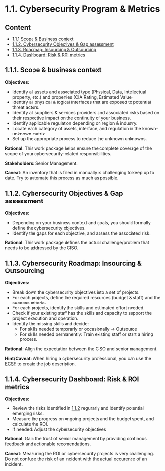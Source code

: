 # 1.1. Cybersecurity Program & Metrics

## Content
* [1.1.1 Scope & Business context](#111-Scope--Business-context)
* [1.1.2. Cybersecurity Objectives & Gap assessment](#112-cybersecurity-objectives--gap-assessment) 
* [1.1.3. Roadmap: Insourcing & Outsourcing](#113-cybersecurity-roadmap-Insourcing--outsourcing)
* [1.1.4. Dashboard: Risk & ROI metrics](#114-cybersecurity-dashboard-risk--roi-metrics)

## 1.1.1. Scope & business context 

**Objectives:**
* Identify all assets and associated type (Physical, Data, Intellectual property, etc.) and properties (CIA Rating, Estimated Value) 
* Identify all physical & logical interfaces that are exposed to potential threat actors.
* Identify all suppliers & services providers and associated risks based on their respective impact on the continuity of your business. 
* Identify applicable regulation depending on region & industry. 
* Locate each category of assets, interface, and regulation in the known-unknown matrix. 
* Set up the appropriate process to reduce the unknown unknowns.

**Rational**: This work package helps ensure the complete coverage of the scope of your cybersecurity-related responsibilities.

**Stakeholders**: Senior Management. 

**Caveat**: An inventory that is filled in manually is challenging to keep up to date. Try to automate this process as much as possible.  

## 1.1.2. Cybersecurity Objectives & Gap assessment 

**Objectives:**
* Depending on your business context and goals, you should formally define the cybersecurity objectives.
* Identify the gaps for each objective, and assess the associated risk. 

**Rational**: This work package defines the actual challenge/problem that needs to be addressed by the CISO. 

## 1.1.3. Cybersecurity Roadmap: Insourcing & Outsourcing 

**Objectives:**
* Break down the cybersecurity objectives into a set of projects.
* For each projects, define the required resources (budget & staff) and the success criteria.
* For each projects, identify the skills and estimated effort needed.
* Check if your existing staff has the skills and capacity to support the project execution and operation. 
* Identify the missing skills and decide:
  * For skills needed temporarly or occasionally -> Outsource
  * For skills needed permanently: Train existing staff or start a hiring process.

**Rational**: Align the expectation between the CISO and senior management. 

**Hint/Caveat**: When hiring a cybersecurity professional, you can use the [ECSF](https://www.enisa.europa.eu/topics/education/european-cybersecurity-skills-framework) to create the job description.

## 1.1.4. Cybersecurity Dashboard: Risk & ROI metrics  

**Objectives:**
* Review the risks identified in [1.1.2](/#111-Scope--Business-context) regurarly and identify potential emerging risks.
* Measure the progress on ongoing projects and the budget spent, and calculate the ROI.
* If needed: Adjust the cybersecurity objectives

**Rational**: Gain the trust of senior management by providing continous feedback and actionable recomendations.

**Caveat**: Measuring the ROI on cybersecurity projects is very challenging. Do not confuse the risk of an incident with the actual occurence of an incident.
